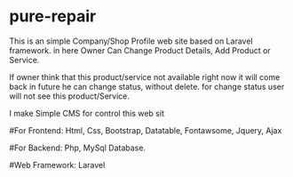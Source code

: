 # pure-repair

This is an simple Company/Shop Profile web site based on Laravel framework. in here Owner Can Change Product Details, Add Product or Service. 

If owner think that this product/service not available right now it will come back in future he can change status, without delete. for change status user will not see this product/Service.

I make Simple CMS for control this web sit

#For Frontend: 
Html, Css, Bootstrap, Datatable, Fontawsome, Jquery, Ajax

#For Backend: 
Php, MySql Database.

#Web Framework:
Laravel
